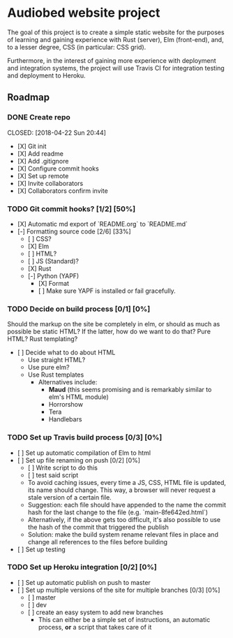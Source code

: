 # Audiobed website project

The goal of this project is to create a simple static website for the
purposes of learning and gaining experience with Rust (server), Elm
(front-end), and, to a lesser degree, CSS (in particular: CSS grid).

Furthermore, in the interest of gaining more experience with deployment
and integration systems, the project will use Travis CI for integration
testing and deployment to Heroku.

## Roadmap

### <span class="done DONE">DONE</span> Create repo

CLOSED: \[2018-04-22 Sun 20:44\]

  - \[X\] Git init
  - \[X\] Add readme
  - \[X\] Add .gitignore
  - \[X\] Configure commit hooks
  - \[X\] Set up remote
  - \[X\] Invite collaborators
  - \[X\] Collaborators confirm
invite

### <span class="todo TODO">TODO</span> Git commit hooks? \[1/2\] \[50%\]

  - \[X\] Automatic md export of \`README.org\` to \`README.md\`
  - \[-\] Formatting source code \[2/6\] \[33%\]
      - \[ \] CSS?
      - \[X\] Elm
      - \[ \] HTML?
      - \[ \] JS (Standard)?
      - \[X\] Rust
      - \[-\] Python (YAPF)
          - \[X\] Format
          - \[ \] Make sure YAPF is installed or fail
gracefully.

### <span class="todo TODO">TODO</span> Decide on build process \[0/1\] \[0%\]

Should the markup on the site be completely in elm, or should as much as
possible be static HTML? If the latter, how do we want to do that? Pure
HTML? Rust templating?

  - \[ \] Decide what to do about HTML
      - Use straight HTML?
      - Use pure elm?
      - Use Rust templates
          - Alternatives include:
              - **Maud** (this seems promising and is remarkably similar
                to elm's HTML
module)
              - Horrorshow
              - Tera
              - Handlebars

### <span class="todo TODO">TODO</span> Set up Travis build process \[0/3\] \[0%\]

  - \[ \] Set up automatic compilation of Elm to html
  - \[ \] Set up file renaming on push \[0/2\] \[0%\]
      - \[ \] Write script to do this
      - \[ \] test said script
      - To avoid caching issues, every time a JS, CSS, HTML file is
        updated, its name should change. This way, a browser will never
        request a stale version of a certain file.
      - Suggestion: each file should have appended to the name the
        commit hash for the last change to the file (e.g.
        \`main-8fe642ed.html\`)
      - Alternatively, if the above gets too difficult, it's also
        possible to use the hash of the commit that triggered the
        publish
      - Solution: make the build system rename relevant files in place
        and change all references to the files before building
  - \[ \] Set up
testing

### <span class="todo TODO">TODO</span> Set up Heroku integration \[0/2\] \[0%\]

  - \[ \] Set up automatic publish on push to master
  - \[ \] Set up multiple versions of the site for multiple branches
    \[0/3\] \[0%\]
      - \[ \] master
      - \[ \] dev
      - \[ \] create an easy system to add new branches
          - This can either be a simple set of instructions, an
            automatic process, **or** a script that takes care of it
